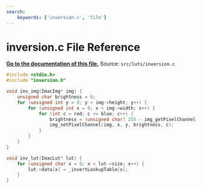 ```yaml
---
search:
    keywords: ['inversion.c', 'file']
---
```


# inversion.c File Reference

**[Go to the documentation of this file.](inversion_8c.md)**
Source: `src/luts/inversion.c`

    
    
    
    
      
    
    
    
```cpp
#include <stdio.h>
#include "inversion.h"

void inv_img(ImacImg* img) {
    unsigned char brightness = 0;
    for (unsigned int y = 0; y < img->height; y++) {
        for (unsigned int x = 0; x < img->width; x++) {
            for (int c = red; c <= blue; c++) {
                brightness = (unsigned char) 255 - img_getPixelChannel(img, x, y, c);
                img_setPixelChannel(img, x, y, brightness, c);
            }
        }
    }
}

void inv_lut(ImacLut* lut) {
    for (unsigned char x = 0; x < lut->size; x++) {
        lut->data[x] = _invertLookupTable[x];
    }
}
```


    
  
